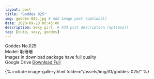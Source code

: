 ```yaml
---
layout: post
title: "Goddes 025"
img: goddes-025.jpg # Add image post (optional)
date: 2020-09-28 08:45:00
description: Sexy girl. # Add post description (optional)
tag: [cute, sexy, goddes]
---
```

Goddes No.025  
Model: 耿珊珊                          
Images in download package have full quality                    
Google Drive [Download Full](http://gestyy.com/eeXV3z)

{% include image-gallery.html folder="/assets/img/A1/goddes-025/" %}
